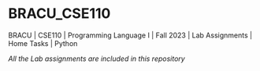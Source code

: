 # BRACU_CSE110
BRACU | CSE110 | Programming Language I | Fall 2023 | Lab Assignments | Home Tasks | Python 

*All the Lab assignments are included in this repository*
